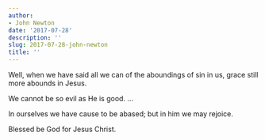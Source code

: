 ```yaml
---
author:
- John Newton
date: '2017-07-28'
description: ''
slug: 2017-07-28-john-newton
title: ''
---
```

Well, when we have said all we can of the aboundings of sin in us, grace still more abounds in Jesus. 

We cannot be so evil as He is good. ... 

In ourselves we have cause to be abased; but in him we may rejoice. 

Blessed be God for Jesus Christ.



